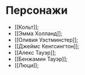 # Персонажи
 - [[Кольт]];
 - [[Эмма Холланд]];
 - [[Оливия Уэстминстер]];
 - [[Джеймс Кенгсингтон]];
 - [[Алекс Тауэр]];
 - [[Бенжамин Тауэр]];
 - [[Люци]];